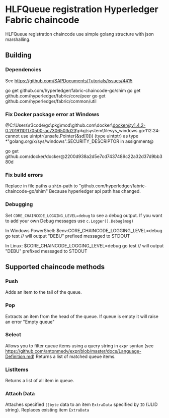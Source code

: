# HLFQueue registration Hyperledger Fabric chaincode

HLFQueue registration chaincode use simple golang structure with json marshalling.



## Building


### Dependencies 

See https://github.com/SAPDocuments/Tutorials/issues/4415

go get github.com/hyperledger/fabric-chaincode-go/shim
go get github.com/hyperledger/fabric/core/peer
go get github.com/hyperledger/fabric/common/util


### Fix Docker package error at Windows

@C:\Users\r3code\go\pkg\mod\github.com\docker\docker@v1.4.2-0.20191101170500-ac7306503d23\pkg\system\filesys_windows.go:112:24: cannot use uintptr(unsafe.Pointer(&sd[0])) (type uintptr) as type *"golang.org/x/sys/windows".SECURITY_DESCRIPTOR in assignment@

go get github.com/docker/docker@2200d938a2d5e7cd7437489c22a32d37d9bb380d


### Fix build errors

Replace in file paths a `shim`-path to 
"github.com/hyperledger/fabric-chaincode-go/shim"
Because hyperledger api path has changed.


### Debugging 

Set `CORE_CHAINCODE_LOGGING_LEVEL=debug` to see a debug output.
If you want to add your own Debug messages use `c.Logger().Debug(msg)`

In Windows PowerShell:
	$env:CORE_CHAINCODE_LOGGING_LEVEL=debug
	go test // will output "DEBU" prefixed messaged to STDOUT

In Linux:
	$CORE_CHAINCODE_LOGGING_LEVEL=debug
	go test // will output "DEBU" prefixed messaged to STDOUT


## Supported chaincode methods

### Push

Adds an item to the tail of the queue.

### Pop

Extracts an item from the head of the queue. If queue is empty it will raise an error "Empty queue"

### Select

Allows you to filter queue items using a query string in `expr` syntax (see https://github.com/antonmedv/expr/blob/master/docs/Language-Definition.md)
Returns a list of matched queue items.

### ListItems

Returns a list of all item in queue.

### Attach Data

Attaches specified `[]byte` data to an item `ExtraData` specified by `ID` (ULID string).
Replaces existing item `ExtraData`

